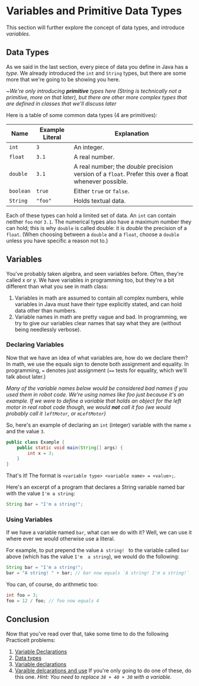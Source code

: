 # Variables and Primitive Data Types
This section will further explore the concept of data types, and introduce _variables_.

## Data Types
As we said in the last section, every piece of data you define in Java has a _type_. We already introduced the `int` and `String` types, but there are some more that we're going to be showing you here.

~_We're only introducing **primitive** types here (String is technically not a primitive, more on that later), but there are other more complex types that are defined in classes that we'll discuss later_

Here is a table of some common data types (4 are primitives):

| Name | Example Literal | Explanation |
| ---- | --------------- | ----------- |
| `int` | `3` | An integer.
| `float` | `3.1` | A real number. |
| `double` | `3.1` | A real number; the _double_ precision version of a `float`. Prefer this over a float whenever possible. |
| `boolean` | `true` | Either `true` or `false`. |
| `String` | `"foo"` | Holds textual data. |

Each of these types can hold a limited set of data. An `int` can contain neither `foo` nor `3.1`. The numerical types also have a maximum number they can hold; this is why `double` is called double: it is _double_ the precision of a `float`. (When choosing between a `double` and a `float`, choose a `double` unless you have specific a reason not to.)

## Variables
You've probably taken algebra, and seen variables before. Often, they're called x or y. We have variables in programming too, but they're a bit different than what you see in math class:
 1. Variables in math are assumed to contain all complex numbers, while variables in Java must have their type explicitly stated, and can hold data other than numbers.
 2. Variable names in math are pretty vague and bad. In programming, we try to give our variables clear names that say what they are (without being needlessly verbose).

### Declaring Variables
Now that we have an idea of what variables are, how do we declare them? In math, we use the equals sign to denote both assignment and equality. In programming, `=` denotes just assignment (`==` tests for equality, which we'll talk about later.)

_Many of the variable names below would be considered bad names if you used them in robot code. We're using names like foo just because it's an example. If we were to define a variable that holds an object for the left motor in real robot code though, we would **not** call it foo (we would probably call it `leftMotor`, or `mLeftMotor`)_

So, here's an example of declaring an `int` (integer) variable with the name `x` and the value `3`.

```java
public class Example {
	public static void main(String[] args) {
		int x = 3;
	}
}
```

That's it! The format is `<variable type> <variable name> = <value>;`.

Here's an excerpt of a program that declares a String variable named bar with the value `I'm a string`:

```java
String bar = "I'm a string!";
```

### Using Variables
If we have a variable named `bar`, what can we do with it? Well, we can use it where ever we would otherwise use a literal.

For example, to put prepend the value `A string! ` to the variable called `bar` above (which has the value `I'm  a string`), we would do the following:

```java
String bar = "I'm a string!";
bar = "A string! " + bar; // bar now equals `A string! I'm a string!`
```

You can, of course, do arithmetic too:
```java
int foo = 3;
foo = 12 / foo; // foo now equals 4
```

## Conclusion
Now that you've read over that, take some time to do the following PracticeIt problems:
 1. [Variable Declarations](https://practiceit.cs.washington.edu/problem/view/bjp4/chapter2/s6%2DdeclareRealNumberSyntax)
 2. [Data types](https://practiceit.cs.washington.edu/problem/view/bjp4/chapter2/s7%2DfitnessVariables)
 3. [Variable declarations](https://practiceit.cs.washington.edu/problem/view/bjp4/chapter2/s8%2DstudentVariables)
 4. [Varaible delcarations and use](https://practiceit.cs.washington.edu/problem/view/bjp4/chapter2/s20%2DReceipt) If you're only going to do one of these, do this one. _Hint: You need to replace `38 + 40 + 30` with a variable._
